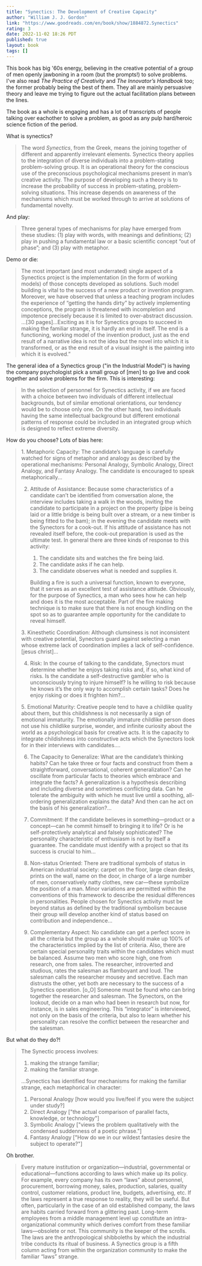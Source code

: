 ```yaml
---
title: "Synectics: The Development of Creative Capacity"
author: "William J. J. Gordon"
link: "https://www.goodreads.com/en/book/show/1884872.Synectics"
rating: 3
date: 2022-11-02 18:26 PDT
published: true
layout: book
tags: []
---
```


This book has big '60s energy, believing in the creative potential of a group of men openly jawboning in a room (but the prompts!) to solve problems. I've also read _The Practice of Creativity_ and _The Innovator’s Handbook_ too; the former probably being the best of them. They all are mainly persuasive theory and leave me trying to figure out the actual facilitation plans between the lines.

The book as a whole is engaging and has a lot of transcripts of people talking over eachother to solve a problem, as good as any pulp hard/heroic science fiction of the period. 

What is synectics?

> The word _Synectics_, from the Greek, means the joining together of different and apparently irrelevant elements. Synectics theory applies to the integration of diverse individuals into a problem-stating problem-solving group. It is an operational theory for the conscious use of the preconscious psychological mechanisms present in man’s creative activity. The purpose of developing such a theory is to increase the probability of success in problem-stating, problem-solving situations. This increase depends on awareness of the mechanisms which must be worked through to arrive at solutions of fundamental novelty.

And play:

> Three general types of mechanisms for play have emerged from these studies: (1) play with words, with meanings and definitions; (2) play in pushing a fundamental law or a basic scientific concept “out of phase”; and (3) play with metaphor.

Demo or die:

> The most important (and most underrated) single aspect of a Synectics project is the implementation (in the form of working models) of those concepts developed as solutions. Such model building is vital to the success of a new product or invention program. Moreover, we have observed that unless a teaching program includes the experience of “getting the hands dirty” by actively implementing conceptions, the program is threatened with incompletion and impotence precisely because it is limited to over-abstract discussion. ...[30 pages]...Exciting as it is for Synectics groups to succeed in making the familiar strange, it is hardly an end in itself. The end is a functioning, working model of the invention product, just as the end result of a narrative idea is not the idea but the novel into which it is transformed, or as the end result of a visual insight is the painting into which it is evolved.”


The general idea of a Synectics group ("in the Industrial Model") is having the company psychologist pick a small group of [men] to go live and cook together and solve problems for the firm. This is interesting:

> In the selection of personnel for Synectics activity, if we are faced with a choice between two individuals of different intellectual backgrounds, but of similar emotional orientations, our tendency would be to choose only one. On the other hand, two individuals having the same intellectual background but different emotional patterns of response could be included in an integrated group which is designed to reflect extreme diversity.

How do you choose? Lots of bias here:

<blockquote markdown="1">

1. Metaphoric Capacity: The candidate’s language is carefully watched for signs of metaphor and analogy as described by the operational mechanisms: Personal Analogy, Symbolic Analogy, Direct Analogy, and Fantasy Analogy. The candidate is encouraged to speak metaphorically...

2. Attitude of Assistance: Because some characteristics of a candidate can’t be identified from conversation alone, the interview includes taking a walk in the woods, inviting the candidate to participate in a project on the property (pipe is being laid or a little bridge is being built over a stream, or a new timber is being fitted to the bam); in the evening the candidate meets with the Synectors for a cook-out. If his attitude of assistance has not revealed itself before, the cook-out preparation is used as the ultimate test. In general there are three kinds of response to this activity:

    1. The candidate sits and watches the fire being laid.
    2. The candidate asks if he can help.
    3. The candidate observes what is needed and supplies it.

    Building a fire is such a universal function, known to everyone, that it serves as an excellent test of assistance attitude. Obviously, for the purpose of Synectics, a man who sees how he can help and does it is the most acceptable. Part of the fire making technique is to make sure that there is not enough kindling on the spot so as to guarantee ample opportunity for the candidate to reveal himself.

3. Kinesthetic Coordination: Although clumsiness is not inconsistent with creative potential, Synectors guard against selecting a man whose extreme lack of coordination implies a lack of self-confidence. [jesus christ]...

4. Risk: In the course of talking to the candidate, Synectors must determine whether he enjoys taking risks and, if so, what kind of risks. Is the candidate a self-destructive gambler who is unconsciously trying to injure himself? Is he willing to risk because he knows it’s the only way to accomplish certain tasks? Does he enjoy risking or does it frighten him?...

5. Emotional Maturity: Creative people tend to have a childlike quality about them, but this childishness is not necessarily a sign of emotional immaturity. The emotionally immature childlike person does not use his childlike surprise, wonder, and infinite curiosity about the world as a psychological basis for creative acts. It is the capacity to integrate childishness into constructive acts which the Synectors look for in their interviews with candidates....

6. The Capacity to Generalize: What are the candidate’s thinking habits? Can he take three or four facts and construct from them a straightforward, conversational, coherent generalization? Can he oscillate from particular facts to theories which embrace and integrate the facts? A generalization is a hypothesis describing and including diverse and sometimes conflicting data. Can he tolerate the ambiguity with which he must live until a soothing, all-ordering generalization explains the data? And then can he act on the basis of his generalization?...

7. Commitment: If the candidate believes in something—product or a concept—can he commit himself to bringing it to life? Or is he self-protectively analytical and falsely sophisticated? The personality characteristic of enthusiasm is not by itself a guarantee. The candidate must identify with a project so that its success is crucial to him...

8. Non-status Oriented: There are traditional symbols of status in American industrial society: carpet on the floor, large clean desks, prints on the wall, name on the door, in charge of a large number of men, conservatively natty clothes, new car—these symbolize the position of a man. Minor variations are permitted within the conventions of this framework to describe the residual differences in personalities. People chosen for Synectics activity must be beyond status as defined by the traditional symbolism because their group will develop another kind of status based on contribution and independence...

9. Complementary Aspect: No candidate can get a perfect score in all the criteria but the group as a whole should make up 100% of the characteristics implied by the list of criteria. Also, there are certain special personality traits within the candidates which must be balanced. Assume two men who score high, one from research, one from sales. The researcher, introverted and studious, rates the salesman as flamboyant and loud. The salesman calls the researcher mousey and secretive. Each man distrusts the other, yet both are necessary to the success of a Synectics operation. [o_O] Someone must be found who can bring together the researcher and salesman. The Synectors, on the lookout, decide on a man who had been in research but now, for instance, is in sales engineering. This “integrator” is interviewed, not only on the basis of the criteria, but also to learn whether his personality can resolve the conflict between the researcher and the salesman.

</blockquote>

But what do they do?!

<blockquote markdown="1">

The Synectic process involves:
  
1. making the strange familiar;
2. making the familiar strange.

...Synectics has identified four mechanisms for making the familiar strange, each metaphorical in character:
  
1. Personal Analogy [how would you live/feel if you were the subject under study?]
2. Direct Analogy ["the actual comparison of parallel facts, knowledge, or technology"]
3. Symbolic Analogy ["views the problem qualitatively with the condensed suddenness of a poetic phrase."]
4. Fantasy Analogy ["How do we in our wildest fantasies desire the subject to operate?"]

</blockquote>

Oh brother.

> Every mature institution or organization—industrial, governmental or educational—functions according to laws which make up its policy. For example, every company has its own “laws” about personnel, procurement, borrowing money, sales, production, salaries, quality control, customer relations, product line, budgets, advertising, etc. If the laws represent a true response to reality, they will be useful. But often, particularly in the case of an old established company, the laws are habits carried forward from a glittering past. Long-term employees from a middle management level up constitute an intra-organizational community which derives comfort from these familiar laws—obsolete or not. This community is the keeper of the scrolls. The laws are the anthropological shibboleths by which the industrial tribe conducts its ritual of business. A Synectics group is a fifth column acting from within the organization community to make the familiar “laws” strange.
